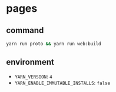 # pages

## command

```bash
yarn run proto && yarn run web:build
```

## environment

- `YARN_VERSION`: `4`
- `YARN_ENABLE_IMMUTABLE_INSTALLS`: `false`
